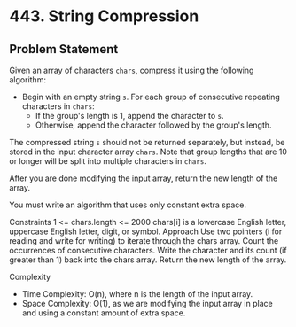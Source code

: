# 443. String Compression

## Problem Statement

Given an array of characters `chars`, compress it using the following algorithm:

- Begin with an empty string `s`. For each group of consecutive repeating characters in `chars`:
    - If the group's length is 1, append the character to `s`.
    - Otherwise, append the character followed by the group's length.

The compressed string `s` should not be returned separately, but instead, be stored in the input character array
`chars`. Note that group lengths that are 10 or longer will be split into multiple characters in `chars`.

After you are done modifying the input array, return the new length of the array.

You must write an algorithm that uses only constant extra space.

Constraints
1 <= chars.length <= 2000
chars[i] is a lowercase English letter, uppercase English letter, digit, or symbol.
Approach
Use two pointers (i for reading and write for writing) to iterate through the chars array.
Count the occurrences of consecutive characters.
Write the character and its count (if greater than 1) back into the chars array.
Return the new length of the array.

Complexity

- Time Complexity: O(n), where n is the length of the input array.
- Space Complexity: O(1), as we are modifying the input array in place and using a constant amount of extra space.
